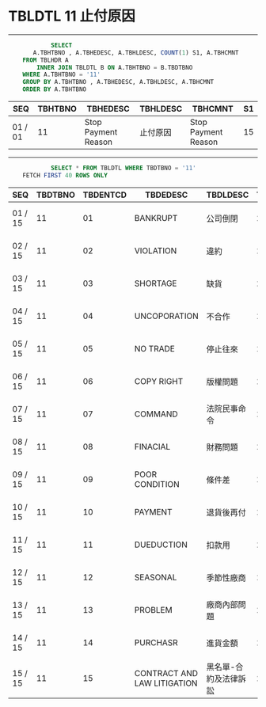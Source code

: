 # TBLDTL 11 止付原因 

---

```sql
            SELECT
       A.TBHTBNO , A.TBHEDESC, A.TBHLDESC, COUNT(1) S1, A.TBHCMNT
    FROM TBLHDR A
        INNER JOIN TBLDTL B ON A.TBHTBNO = B.TBDTBNO
    WHERE A.TBHTBNO = '11'
    GROUP BY A.TBHTBNO , A.TBHEDESC, A.TBHLDESC, A.TBHCMNT
    ORDER BY A.TBHTBNO

```

|SEQ|TBHTBNO|TBHEDESC|TBHLDESC|TBHCMNT|S1|
| -- | -- | -- | -- | -- | -- |
|01 / 01|11|Stop Payment Reason|止付原因|Stop Payment Reason|15|


---


```sql
            SELECT * FROM TBLDTL WHERE TBDTBNO = '11'
    FETCH FIRST 40 ROWS ONLY

```

|SEQ|TBDTBNO|TBDENTCD|TBDEDESC|TBDLDESC|TBDACCES|TBDNUM1|TBDNUM2|TBDNUM3|TBDNUM4|TBDCHA1|TBDCHA2|TBDCHA3|TBDCHA4|TBDDAT1|TBDDAT2|TBDCRE|TBDUPD|TBDUSR|
| -- | -- | -- | -- | -- | -- | -- | -- | -- | -- | -- | -- | -- | -- | -- | -- | -- | -- | -- |
|01 / 15|11|01|BANKRUPT|公司倒閉|2|null|null|null|null|null|null|null|null|null|null|2009-03-27 00:00:00.0|2015-05-29 19:00:49.0|SSFIX_25550|
|02 / 15|11|02|VIOLATION|違約|2|null|null|null|null|null|null|null|null|null|null|2009-03-27 00:00:00.0|2015-05-29 19:00:49.0|SSFIX_25550|
|03 / 15|11|03|SHORTAGE|缺貨|2|null|null|null|null|null|null|null|null|null|null|2009-03-27 00:00:00.0|2015-05-29 19:00:49.0|SSFIX_25550|
|04 / 15|11|04|UNCOPORATION|不合作|2|null|null|null|null|null|null|null|null|null|null|2009-03-27 00:00:00.0|2015-05-29 19:00:49.0|SSFIX_25550|
|05 / 15|11|05|NO TRADE|停止往來|2|null|null|null|null|null|null|null|null|null|null|2009-03-27 00:00:00.0|2015-05-29 19:00:49.0|SSFIX_25550|
|06 / 15|11|06|COPY RIGHT|版權問題|2|null|null|null|null|null|null|null|null|null|null|2009-03-27 00:00:00.0|2015-05-29 19:00:49.0|SSFIX_25550|
|07 / 15|11|07|COMMAND|法院民事命令|2|null|null|null|null|null|null|null|null|null|null|2009-03-27 00:00:00.0|2015-05-29 19:00:49.0|SSFIX_25550|
|08 / 15|11|08|FINACIAL|財務問題|2|null|null|null|null|null|null|null|null|null|null|2009-03-27 00:00:00.0|2015-05-29 19:00:49.0|SSFIX_25550|
|09 / 15|11|09|POOR CONDITION|條件差|2|null|null|null|null|null|null|null|null|null|null|2009-03-27 00:00:00.0|2015-05-29 19:00:49.0|SSFIX_25550|
|10 / 15|11|10|PAYMENT|退貨後再付|2|null|null|null|null|null|null|null|null|null|null|2009-03-27 00:00:00.0|2015-05-29 19:00:49.0|SSFIX_25550|
|11 / 15|11|11|DUEDUCTION|扣款用|2|null|null|null|null|null|null|null|null|null|null|2009-03-27 00:00:00.0|2015-05-29 19:00:49.0|SSFIX_25550|
|12 / 15|11|12|SEASONAL|季節性廠商|2|null|null|null|null|null|null|null|null|null|null|2009-03-27 00:00:00.0|2015-05-29 19:00:49.0|SSFIX_25550|
|13 / 15|11|13|PROBLEM|廠商內部問題|2|null|null|null|null|null|null|null|null|null|null|2009-03-27 00:00:00.0|2015-05-29 19:00:49.0|SSFIX_25550|
|14 / 15|11|14|PURCHASR|進貨金額|2|null|null|null|null|null|null|null|null|null|null|2009-03-27 00:00:00.0|2015-05-29 19:00:49.0|SSFIX_25550|
|15 / 15|11|15|CONTRACT AND LAW LITIGATION|黑名單-合約及法律訴訟|2|null|null|null|null|null|null|null|null|null|null|2011-06-27 16:55:54.0|2015-05-29 19:00:49.0|SSFIX_25550|

